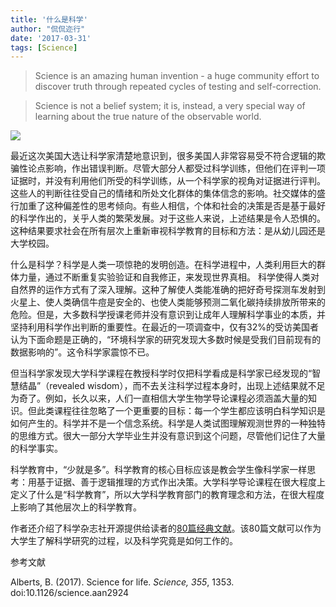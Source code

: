 ```yaml
---
title: '什么是科学'
author: "侃侃迩行"
date: '2017-03-31'
tags: [Science]
---
```

> Science is an amazing human invention - a huge community effort to discover truth through repeated cycles of testing and self-correction.

> Science is not a belief system; it is, instead, a very special way of learning about the true nature of the observable world.

![](http://science.sciencemag.org/content/sci/355/6332/1353/F2.large.jpg)

最近这次美国大选让科学家清楚地意识到，很多美国人非常容易受不符合逻辑的欺骗性论点影响，作出错误判断。尽管大部分人都受过科学训练，但他们在评判一项证据时，并没有利用他们所受的科学训练，从一个科学家的视角对证据进行评判。这些人的判断往往受自己的情绪和所处文化群体的集体信念的影响。社交媒体的盛行加重了这种偏差性的思考倾向。有些人相信，个体和社会的决策是否是基于最好的科学作出的，关乎人类的繁荣发展。对于这些人来说，上述结果是令人恐惧的。这种结果要求社会在所有层次上重新审视科学教育的目标和方法：是从幼儿园还是大学校园。

什么是科学？科学是人类一项惊艳的发明创造。在科学进程中，人类利用巨大的群体力量，通过不断重复实验验证和自我修正，来发现世界真相。 科学使得人类对自然界的运作方式有了深入理解。这种了解使人类能准确的把好奇号探测车发射到火星上、使人类确信牛痘是安全的、也使人类能够预测二氧化碳持续排放所带来的危险。但是，大多数科学授课老师并没有意识到让成年人理解科学事业的本质，并坚持利用科学作出判断的重要性。在最近的一项调查中，仅有32%的受访美国者认为下面命题是正确的，“环境科学家的研究发现大多数时候是受我们目前现有的数据影响的”。这令科学家震惊不已。

但当科学家发现大学科学课程在教授科学时仅把科学看成是科学家已经发现的“智慧结晶”（revealed wisdom），而不去关注科学过程本身时，出现上述结果就不足为奇了。例如，长久以来，人们一直相信大学生物学导论课程必须涵盖大量的知识。但此类课程往往忽略了一个更重要的目标：每一个学生都应该明白科学知识是如何产生的。科学并不是一个信念系统。科学是人类试图理解观测世界的一种独特的思维方式。很大一部分大学毕业生并没有意识到这个问题，尽管他们记住了大量的科学事实。

科学教育中，“少就是多”。科学教育的核心目标应该是教会学生像科学家一样思考：用基于证据、善于逻辑推理的方式作出决策。大学科学导论课程在很大程度上定义了什么是“科学教育”，所以大学科学教育部门的教育理念和方法，在很大程度上影响了其他层次上的科学教育。

作者还介绍了科学杂志社开源提供给读者的[80篇经典文献](http://www.scienceintheclassroom.org/)。该80篇文献可以作为大学生了解科学研究的过程，以及科学究竟是如何工作的。

参考文献

Alberts, B. (2017). Science for life. *Science, 355*, 1353. doi:10.1126/science.aan2924
